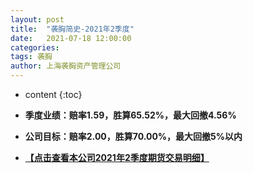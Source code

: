 ```yaml
---
layout: post
title:  "袭胸简史-2021年2季度"
date:   2021-07-18 12:00:00
categories: 
tags: 袭胸
author: 上海袭胸资产管理公司
---
```


* content
{:toc}

* **季度业绩：赔率1.59，胜算65.52%，最大回撤4.56%**
* **公司目标：赔率2.00，胜算70.00%，最大回撤5%以内**

* **[【点击查看本公司2021年2季度期货交易明细】](https://github.com/hhtc2050/hhtc2050.github.io/blob/master/css/2021Q2.txt)**
